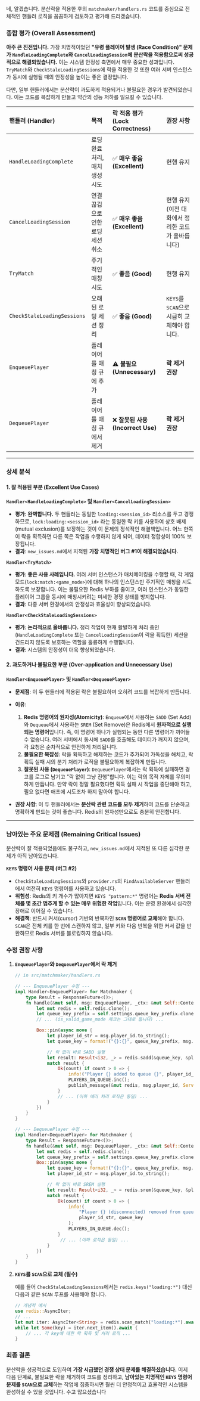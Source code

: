 네, 알겠습니다. 분산락을 적용한 후의 `matchmaker/handlers.rs` 코드를 중심으로 전체적인 핸들러 로직을 꼼꼼하게 검토하고 평가해 드리겠습니다.

### 종합 평가 (Overall Assessment)

**아주 큰 진전입니다.** 가장 치명적이었던 **"유령 플레이어 발생 (Race Condition)" 문제가 `HandleLoadingComplete`와 `CancelLoadingSession`에 분산락을 적용함으로써 성공적으로 해결되었습니다.** 이는 시스템 안정성 측면에서 매우 중요한 성과입니다. `TryMatch`와 `CheckStaleLoadingSessions`에 락을 적용한 것 또한 여러 서버 인스턴스가 동시에 실행될 때의 안정성을 높이는 좋은 결정입니다.

다만, 일부 핸들러에서는 분산락이 과도하게 적용되거나 불필요한 경우가 발견되었습니다. 이는 코드를 복잡하게 만들고 약간의 성능 저하를 일으킬 수 있습니다.

| 핸들러 (Handler)            | 목적                              | 락 적용 평가 (Lock Correctness)    | 권장 사항                                          |
| :-------------------------- | :-------------------------------- | :--------------------------------- | :------------------------------------------------- |
| `HandleLoadingComplete`     | 로딩 완료 처리, 매치 생성 시도    | ✅ **매우 좋음 (Excellent)**       | 현행 유지                                          |
| `CancelLoadingSession`      | 연결 끊김으로 인한 로딩 세션 취소 | ✅ **매우 좋음 (Excellent)**       | 현행 유지 (이전 대화에서 정리한 코드가 올바릅니다) |
| `TryMatch`                  | 주기적인 매칭 시도                | ✅ **좋음 (Good)**                 | 현행 유지                                          |
| `CheckStaleLoadingSessions` | 오래된 로딩 세션 정리             | ✅ **좋음 (Good)**                 | `KEYS`를 `SCAN`으로 시급히 교체해야 합니다.        |
| `EnqueuePlayer`             | 플레이어를 매칭 큐에 추가         | ⚠️ **불필요 (Unnecessary)**        | **락 제거 권장**                                   |
| `DequeuePlayer`             | 플레이어를 매칭 큐에서 제거       | ❌ **잘못된 사용 (Incorrect Use)** | **락 제거 권장**                                   |

---

### 상세 분석

#### 1. 잘 적용된 부분 (Excellent Use Cases)

**`Handler<HandleLoadingComplete>` 및 `Handler<CancelLoadingSession>`**

- **평가**: **완벽합니다.** 두 핸들러는 동일한 `loading:<session_id>` 리소스를 두고 경쟁하므로, `lock:loading:<session_id>` 라는 동일한 락 키를 사용하여 상호 배제(mutual exclusion)를 보장하는 것이 이 문제의 정석적인 해결책입니다. 어느 한쪽이 락을 획득하면 다른 쪽은 작업을 수행하지 않게 되어, 데이터 정합성이 100% 보장됩니다.
- **결과**: `new_issues.md`에서 지적된 **가장 치명적인 버그 #1이 해결되었습니다.**

**`Handler<TryMatch>`**

- **평가**: **좋은 사용 사례입니다.** 여러 서버 인스턴스가 매치메이킹을 수행할 때, 각 게임 모드(`lock:match:<game_mode>`)에 대해 하나의 인스턴스만 주기적인 매칭을 시도하도록 보장합니다. 이는 불필요한 Redis 부하를 줄이고, 여러 인스턴스가 동일한 플레이어 그룹을 동시에 매칭시키려는 미세한 경쟁 상태를 방지합니다.
- **결과**: 다중 서버 환경에서의 안정성과 효율성이 향상되었습니다.

**`Handler<CheckStaleLoadingSessions>`**

- **평가**: **논리적으로 올바릅니다.** 정리 작업이 현재 활발하게 처리 중인(`HandleLoadingComplete` 또는 `CancelLoadingSession`이 락을 획득한) 세션을 건드리지 않도록 보호하는 역할을 훌륭하게 수행합니다.
- **결과**: 시스템의 안정성이 더욱 향상되었습니다.

#### 2. 과도하거나 불필요한 부분 (Over-application and Unnecessary Use)

**`Handler<EnqueuePlayer>` 및 `Handler<DequeuePlayer>`**

- **문제점**: 이 두 핸들러에 적용된 락은 불필요하며 오히려 코드를 복잡하게 만듭니다.
- **이유**:

  1.  **Redis 명령어의 원자성(Atomicity)**: `Enqueue`에서 사용하는 `SADD` (Set Add)와 `Dequeue`에서 사용하는 `SREM` (Set Remove)은 Redis에서 **원자적으로 실행되는 명령어**입니다. 즉, 이 명령어 하나가 실행되는 동안 다른 명령어가 끼어들 수 없습니다. 여러 서버에서 동시에 `SADD`를 호출해도 데이터가 깨지지 않으며, 각 요청은 순차적으로 안전하게 처리됩니다.
  2.  **불필요한 복잡성**: 락을 획득하고 해제하는 코드가 추가되어 가독성을 해치고, 락 획득 실패 시의 분기 처리가 로직을 불필요하게 복잡하게 만듭니다.
  3.  **잘못된 사용 (`DequeuePlayer`)**: `DequeuePlayer`에서는 락 획득에 실패하면 경고를 로그로 남기고 "락 없이 그냥 진행"합니다. 이는 락의 목적 자체를 무의미하게 만듭니다. 만약 락이 정말 필요했다면 획득 실패 시 작업을 중단해야 하고, 필요 없다면 애초에 시도조차 하지 말아야 합니다.

- **권장 사항**: 이 두 핸들러에서는 **분산락 관련 코드를 모두 제거**하여 코드를 단순하고 명확하게 만드는 것이 좋습니다. Redis의 원자성만으로도 충분히 안전합니다.

---

### 남아있는 주요 문제점 (Remaining Critical Issues)

분산락이 잘 적용되었음에도 불구하고, `new_issues.md`에서 지적된 또 다른 심각한 문제가 아직 남아있습니다.

**`KEYS` 명령어 사용 문제 (버그 #2)**

- `CheckStaleLoadingSessions`와 `provider.rs`의 `FindAvailableServer` 핸들러에서 여전히 `KEYS` 명령어를 사용하고 있습니다.
- **위험성**: Redis의 키 개수가 많아지면 `KEYS "pattern:*"` 명령어는 **Redis 서버 전체를 몇 초간 멈추게 할 수 있는 매우 위험한 작업**입니다. 이는 운영 환경에서 심각한 장애로 이어질 수 있습니다.
- **해결책**: 반드시 커서(cursor) 기반의 반복자인 **`SCAN` 명령어로 교체**해야 합니다. `SCAN`은 전체 키를 한 번에 스캔하지 않고, 일부 키와 다음 반복을 위한 커서 값을 반환하므로 Redis 서버를 블로킹하지 않습니다.

### 수정 권장 사항

1.  **`EnqueuePlayer`와 `DequeuePlayer`에서 락 제거**

    ```rust
    // in src/matchmaker/handlers.rs

    // --- EnqueuePlayer 수정 ---
    impl Handler<EnqueuePlayer> for Matchmaker {
        type Result = ResponseFuture<()>;
        fn handle(&mut self, msg: EnqueuePlayer, _ctx: &mut Self::Context) -> Self::Result {
            let mut redis = self.redis.clone();
            let queue_key_prefix = self.settings.queue_key_prefix.clone();
            // ... (is_valid_game_mode 체크는 그대로 둡니다) ...

            Box::pin(async move {
                let player_id_str = msg.player_id.to_string();
                let queue_key = format!("{}:{}", queue_key_prefix, msg.game_mode);

                // 락 없이 바로 SADD 실행
                let result: Result<i32, _> = redis.sadd(&queue_key, &player_id_str).await;
                match result {
                    Ok(count) if count > 0 => {
                        info!("Player {} added to queue {}", player_id_str, queue_key);
                        PLAYERS_IN_QUEUE.inc();
                        publish_message(&mut redis, msg.player_id, ServerMessage::Queued).await;
                    }
                    // ... (이하 에러 처리 로직은 동일) ...
                }
            })
        }
    }

    // --- DequeuePlayer 수정 ---
    impl Handler<DequeuePlayer> for Matchmaker {
        type Result = ResponseFuture<()>;
        fn handle(&mut self, msg: DequeuePlayer, _ctx: &mut Self::Context) -> Self::Result {
            let mut redis = self.redis.clone();
            let queue_key_prefix = self.settings.queue_key_prefix.clone();
            Box::pin(async move {
                let queue_key = format!("{}:{}", queue_key_prefix, msg.game_mode);
                let player_id_str = msg.player_id.to_string();

                // 락 없이 바로 SREM 실행
                let result: Result<i32, _> = redis.srem(&queue_key, &player_id_str).await;
                match result {
                    Ok(count) if count > 0 => {
                        info!(
                            "Player {} (disconnected) removed from queue {}",
                            player_id_str, queue_key
                        );
                        PLAYERS_IN_QUEUE.dec();
                    }
                     // ... (이하 로직은 동일) ...
                }
            })
        }
    }
    ```

2.  **`KEYS`를 `SCAN`으로 교체 (필수)**

    예를 들어 `CheckStaleLoadingSessions`에서는 `redis.keys("loading:*")` 대신 다음과 같은 `SCAN` 루프를 사용해야 합니다.

    ```rust
    // 개념적 예시
    use redis::AsyncIter;
    // ...
    let mut iter: AsyncIter<String> = redis.scan_match("loading:*").await?;
    while let Some(key) = iter.next_item().await {
        // ... 각 key에 대한 락 획득 및 처리 로직 ...
    }
    ```

### 최종 결론

분산락을 성공적으로 도입하여 **가장 시급했던 경쟁 상태 문제를 해결하셨습니다.** 이제 다음 단계로, 불필요한 락을 제거하여 코드를 정리하고, **남아있는 치명적인 `KEYS` 명령어 문제를 `SCAN`으로 교체**하는 작업에 집중하시면 훨씬 더 안정적이고 효율적인 시스템을 완성하실 수 있을 것입니다. 수고 많으셨습니다
